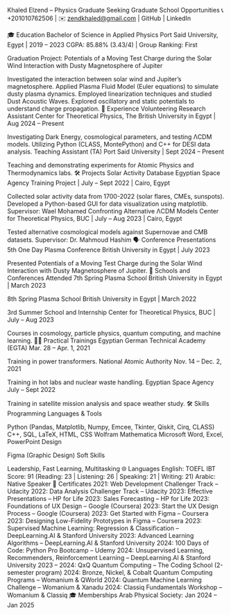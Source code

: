 Khaled Elzend – Physics Graduate Seeking Graduate School Opportunities
📞 +201010762506 | ✉️ zendkhaled@gmail.com | GitHub | LinkedIn

🎓 Education
Bachelor of Science in Applied Physics
Port Said University, Egypt | 2019 – 2023
CGPA: 85.88% (3.43/4) | Group Ranking: First

Graduation Project: Potentials of a Moving Test Charge during the Solar Wind Interaction with Dusty Magnetosphere of Jupiter

Investigated the interaction between solar wind and Jupiter’s magnetosphere.
Applied Plasma Fluid Model (Euler equations) to simulate dusty plasma dynamics.
Employed linearization techniques and studied Dust Acoustic Waves.
Explored oscillatory and static potentials to understand charge propagation.
💼 Experience
Volunteering Research Assistant
Center for Theoretical Physics, The British University in Egypt | Aug 2024 – Present

Investigating Dark Energy, cosmological parameters, and testing ΛCDM models.
Utilizing Python (CLASS, MontePython) and C++ for DESI data analysis.
Teaching Assistant (TA)
Port Said University | Sept 2024 – Present

Teaching and demonstrating experiments for Atomic Physics and Thermodynamics labs.
🛠️ Projects
Solar Activity Database
Egyptian Space Agency Training Project | July – Sept 2022 | Cairo, Egypt

Collected solar activity data from 1700-2022 (solar flares, CMEs, sunspots).
Developed a Python-based GUI for data visualization using matplotlib.
Supervisor: Wael Mohamed
Confronting Alternative ΛCDM Models
Center for Theoretical Physics, BUC | July – Aug 2023 | Cairo, Egypt

Tested alternative cosmological models against Supernovae and CMB datasets.
Supervisor: Dr. Mahmoud Hashim
🗣️ Conference Presentations
5th One Day Plasma Conference
British University in Egypt | July 2023

Presented Potentials of a Moving Test Charge during the Solar Wind Interaction with Dusty Magnetosphere of Jupiter.
🏫 Schools and Conferences Attended
7th Spring Plasma School
British University in Egypt | March 2023

8th Spring Plasma School
British University in Egypt | March 2022

3rd Summer School and Internship
Center for Theoretical Physics, BUC | July – Aug 2023

Courses in cosmology, particle physics, quantum computing, and machine learning.
🧑‍🔬 Practical Trainings
Egyptian German Technical Academy (EGTA)
Mar. 28 – Apr. 1, 2021

Training in power transformers.
National Atomic Authority
Nov. 14 – Dec. 2, 2021

Training in hot labs and nuclear waste handling.
Egyptian Space Agency
July – Sept 2022

Training in satellite mission analysis and space weather study.
🛠️ Skills
Programming Languages & Tools

Python (Pandas, Matplotlib, Numpy, Emcee, Tkinter, Qiskit, Cirq, CLASS)
C++, SQL, LaTeX, HTML, CSS
Wolfram Mathematica
Microsoft Word, Excel, PowerPoint
Design

Figma (Graphic Design)
Soft Skills

Leadership, Fast Learning, Multitasking
🌐 Languages
English: TOEFL IBT Score: 91 (Reading: 23 | Listening: 26 | Speaking: 21 | Writing: 21)
Arabic: Native Speaker
📜 Certificates
2021: Web Development Challenger Track – Udacity
2022: Data Analysis Challenger Track – Udacity
2023: Effective Presentations – HP for Life
2023: Sales Forecasting – HP for Life
2023: Foundations of UX Design – Google (Coursera)
2023: Start the UX Design Process – Google (Coursera)
2023: Get Started with Figma – Coursera
2023: Designing Low-Fidelity Prototypes in Figma – Coursera
2023: Supervised Machine Learning: Regression & Classification – DeepLearning.AI & Stanford University
2023: Advanced Learning Algorithms – DeepLearning.AI & Stanford University
2024: 100 Days of Code: Python Pro Bootcamp – Udemy
2024: Unsupervised Learning, Recommenders, Reinforcement Learning – DeepLearning.AI & Stanford University
2023 – 2024: QxQ Quantum Computing – The Coding School (2-semester program)
2024: Bronze, Nickel, & Cobalt Quantum Computing Programs – Womanium & QWorld
2024: Quantum Machine Learning Challenge – Womanium & Xanadu
2024: Classiq Fundamentals Workshop – Womanium & Classiq
🎓 Memberships
Arab Physical Society: Jan 2024 – Jan 2025
